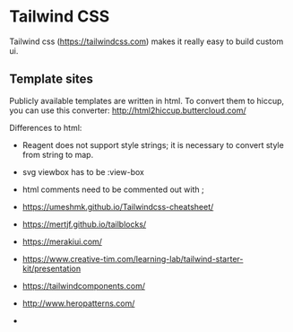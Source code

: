 # Tailwind CSS

Tailwind css (https://tailwindcss.com) makes it really easy to build custom ui.

## Template sites

Publicly available templates are written in html. To convert them to hiccup,
you can use this converter:  http://html2hiccup.buttercloud.com/

Differences to html: 
- Reagent does not support style strings; it is necessary to convert style from
string to map.
- svg viewbox has to be :view-box
- html comments need to be commented out with ;

- https://umeshmk.github.io/Tailwindcss-cheatsheet/
- https://mertjf.github.io/tailblocks/
- https://merakiui.com/
- https://www.creative-tim.com/learning-lab/tailwind-starter-kit/presentation
- https://tailwindcomponents.com/
- http://www.heropatterns.com/
-